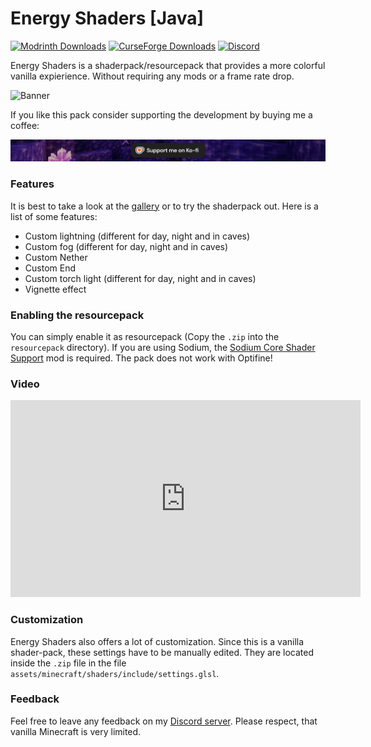 # Energy Shaders [Java]
[![Modrinth Downloads](https://img.shields.io/modrinth/dt/Kqx96bgP?logo=modrinth&label=downloads)](https://modrinth.com/shader/energy-shaders-java)
[![CurseForge Downloads](https://img.shields.io/curseforge/dt/914435?logo=curseforge)](https://www.curseforge.com/minecraft/shaders/energy-shaders-java)
[![Discord](https://img.shields.io/discord/317290087383826442?label=discord)](https://discord.gg/shVe3cR)

Energy Shaders is a shaderpack/resourcepack that provides a more colorful vanilla expierience. Without requiring
any mods or a frame rate drop.

![Banner](https://cdn.modrinth.com/data/cached_images/a825110dca87912479960a07b4b68280b7d8a68b_0.webp)

If you like this pack consider supporting the development by buying me a coffee:

[![ko-fi](https://github.com/lni-dev/lni-dev/blob/main/images/support-me-on-ko-fi-mc-banner-smaller.png?raw=true)](https://ko-fi.com/T6T41BS1C9)

### Features
It is best to take a look at the [gallery](https://modrinth.com/shader/energy-shaders-java/gallery) or to
try the shaderpack out. Here is a list of some features:
- Custom lightning (different for day, night and in caves)
- Custom fog (different for day, night and in caves)
- Custom Nether
- Custom End
- Custom torch light (different for day, night and in caves)
- Vignette effect

### Enabling the resourcepack
You can simply enable it as resourcepack (Copy the `.zip` into the `resourcepack` directory).
If you are using Sodium, the [Sodium Core Shader Support](https://modrinth.com/mod/sodium-core-shader-support) mod is required.
The pack does not work with Optifine!


### Video
<iframe width="560" height="315" src="https://www.youtube-nocookie.com/embed/q1hjg6YvVQY" title="YouTube video player" frameborder="0" allow="accelerometer; autoplay; clipboard-write; encrypted-media; gyroscope; picture-in-picture; web-share" allowfullscreen></iframe>

### Customization
Energy Shaders also offers a lot of customization. Since this is a vanilla shader-pack, these settings have to be
manually edited. They are located inside the `.zip` file in the file `assets/minecraft/shaders/include/settings.glsl`.

### Feedback
Feel free to leave any feedback on my [Discord server](https://discord.com/invite/AMvbguJFB9). Please respect,
that vanilla Minecraft is very limited.